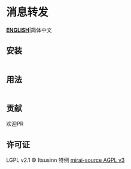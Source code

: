# 消息转发

**[ENGLISH](./README.md)**|简体中文

## 安装

```

```

## 用法

```

```

## 贡献

欢迎PR

## 许可证

LGPL v2.1 © Itsusinn
特例 [mirai-source AGPL v3](./message-source/mirai-source)

